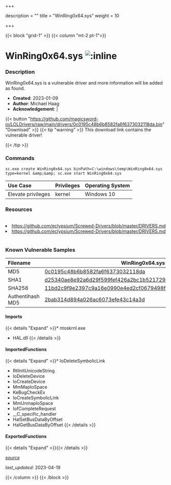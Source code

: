 +++

description = ""
title = "WinRing0x64.sys"
weight = 10

+++


{{< block "grid-1" >}}
{{< column "mt-2 pt-1">}}


# WinRing0x64.sys ![:inline](/images/twitter_verified.png) 


### Description

WinRing0x64.sys is a vulnerable driver and more information will be added as found.

- **Created**: 2023-01-09
- **Author**: Michael Haag
- **Acknowledgement**:  | [](https://twitter.com/)

{{< button "https://github.com/magicsword-io/LOLDrivers/raw/main/drivers/0c0195c48b6b8582fa6f6373032118da.bin" "Download" >}}
{{< tip "warning" >}}
This download link contains the vulnerable driver!

{{< /tip >}}

### Commands

```
sc.exe create WinRing0x64.sys binPath=C:\windows\temp\WinRing0x64.sys     type=kernel &amp;&amp; sc.exe start WinRing0x64.sys
```

| Use Case | Privileges | Operating System | 
|:---- | ---- | ---- |
| Elevate privileges | kernel | Windows 10 |

### Resources
<br>
<li><a href=" https://github.com/eclypsium/Screwed-Drivers/blob/master/DRIVERS.md"> https://github.com/eclypsium/Screwed-Drivers/blob/master/DRIVERS.md</a></li>
<li><a href="https://github.com/eclypsium/Screwed-Drivers/blob/master/DRIVERS.md">https://github.com/eclypsium/Screwed-Drivers/blob/master/DRIVERS.md</a></li>
<br>

### Known Vulnerable Samples

| Filename | WinRing0x64.sys |
|:---- | ---- | 
| MD5 | <a href="https://www.virustotal.com/gui/file/0c0195c48b6b8582fa6f6373032118da">0c0195c48b6b8582fa6f6373032118da</a> |
| SHA1 | <a href="https://www.virustotal.com/gui/file/d25340ae8e92a6d29f599fef426a2bc1b5217299">d25340ae8e92a6d29f599fef426a2bc1b5217299</a> |
| SHA256 | <a href="https://www.virustotal.com/gui/file/11bd2c9f9e2397c9a16e0990e4ed2cf0679498fe0fd418a3dfdac60b5c160ee5">11bd2c9f9e2397c9a16e0990e4ed2cf0679498fe0fd418a3dfdac60b5c160ee5</a> |
| Authentihash MD5 | <a href="https://www.virustotal.com/gui/search/authentihash%253A2bab314d894a026ac6073efe43c14a3d">2bab314d894a026ac6073efe43c14a3d</a> || Authentihash SHA1 | <a href="https://www.virustotal.com/gui/search/authentihash%253A266821a39174d29f6f8791cf9f44f1a1f3439dda">266821a39174d29f6f8791cf9f44f1a1f3439dda</a> || Authentihash SHA256 | <a href="https://www.virustotal.com/gui/search/authentihash%253A1b845e5e43ce9e9b645ac198549e81f45c08197aad69708d96cdb9a719eb0e29">1b845e5e43ce9e9b645ac198549e81f45c08197aad69708d96cdb9a719eb0e29</a> || Signature | Noriyuki MIYAZAKI, GlobalSign ObjectSign CA, GlobalSign Primary Object Publishing CA, GlobalSign Root CA - R1   || Company | OpenLibSys.org || Description | WinRing0 || Product | WinRing0 || OriginalFilename | WinRing0.sys |
#### Imports
{{< details "Expand" >}}* ntoskrnl.exe
* HAL.dll
{{< /details >}}
#### ImportedFunctions
{{< details "Expand" >}}* IoDeleteSymbolicLink
* RtlInitUnicodeString
* IoDeleteDevice
* IoCreateDevice
* MmMapIoSpace
* KeBugCheckEx
* IoCreateSymbolicLink
* MmUnmapIoSpace
* IofCompleteRequest
* __C_specific_handler
* HalSetBusDataByOffset
* HalGetBusDataByOffset
{{< /details >}}
#### ExportedFunctions
{{< details "Expand" >}}{{< /details >}}



[*source*](https://github.com/magicsword-io/LOLDrivers/tree/main/yaml/winring0x64.yaml)

*last_updated:* 2023-04-19








{{< /column >}}
{{< /block >}}
